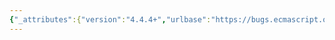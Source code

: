 ```yaml
---
{"_attributes":{"version":"4.4.4+","urlbase":"https://bugs.ecmascript.org/","maintainer":"dherman@mozilla.com"},"bug":{"bug_id":2511,"creation_ts":"2014-02-07 07:05:00 -0800","short_desc":"set Object.prototype.__proto__ return value?","delta_ts":"2015-07-10 08:35:02 -0700","product":"Draft for 6th Edition","component":"editorial issue","version":"Rev 21: November 8, 2013 Draft","rep_platform":"All","op_sys":"All","bug_status":"RESOLVED","resolution":"FIXED","priority":"Normal","bug_severity":"enhancement","everconfirmed":true,"reporter":{"uid":"arv","name":"Erik Arvidsson"},"assigned_to":{"uid":"allen","name":"Allen Wirfs-Brock"},"cc":"erik.arvidsson","long_desc":[{"commentid":7206,"comment_count":0,"who":{"uid":"arv","name":"Erik Arvidsson"},"bug_when":"2014-02-07 07:05:44 -0800","thetext":"Is there a reason why the setter returns `proto` instead of `undefined`?\n\nThis is the only setter in the whole spec so I guess it is consistent :-)\n\nHowever, DOM setters all return undefined.\n\nhttp://heycam.github.io/webidl/#dfn-attribute-setter\n\nand the common way to write setters in user code is to not return the value.\n\nvar object = {\n  set prop(v) {\n    print(v);\n    // no return\n  }\n};"},{"commentid":7364,"comment_count":1,"who":{"uid":"allen","name":"Allen Wirfs-Brock"},"bug_when":"2014-02-18 10:11:14 -0800","thetext":"fixed in rev23 editor's draft"},{"commentid":7601,"comment_count":2,"who":{"uid":"allen","name":"Allen Wirfs-Brock"},"bug_when":"2014-04-06 11:31:24 -0700","thetext":"fixed in rev23 draft"}]}}
---
```

